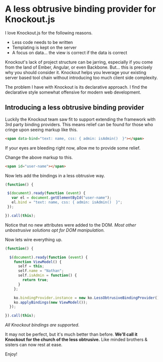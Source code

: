 # A less obtrusive binding provider for Knockout.js

I love Knockout.js for the following reasons.

* Less code needs to be written
* Templating is kept on the server
* A focus on data... the view is correct if the data is correct

Knockout's lack of project structure can be jarring, especially if you come from the land of Ember, Angular, or even Backbone. But... this is precisely why you should consider it. Knockout helps you leverage your existing server based tool chain without introducing too much client side complexity.

The problem I have with Knockout is its declarative approach. I find the declarative style somewhat offensive for modern web development.

## Introducing a less obtrusive binding provider

Luckily the Knockout team saw fit to support extending the framework with 3rd party binding providers.
This means relief can be found for those who cringe upon seeing markup like this.

```html
<span data-bind="text: name, css: { admin: isAdmin()  }"></span>
```

If your eyes are bleeding right now, allow me to provide some relief.

Change the above markup to this.

```html
<span id="user-name"></span>
```

 Now lets add the bindings in a less obtrusive way.

 ```javascript
(function() {

  $(document).ready(function (event) {
    var el = document.getElementById("user-name");
    el.bind = "text: name, css: { admin: isAdmin()  }";
  });

}).call(this);
 ```

Notice that no new attributes were added to the DOM. *Most other unbostrusive solutions opt for DOM manipulation.*

Now lets wire everything up.

```javascript
(function() {

  $(document).ready(function (event) {
    function ViewModel() {
      self = this;
      self.name = "Nathan";
      self.isAdmin = function() {
        return true;
      }
    };

    ko.bindingProvider.instance = new ko.LessObtrusiveBindingProvider();
    ko.applyBindings(new ViewModel());
  });

}).call(this);
```

*All Knockout bindings are supported.*

It may not be perfect, but it's much better than before.
**We'll call it Knockout for the church of the less obtrusive.**
Like minded brothers & sisters can now rest at ease.

Enjoy!

